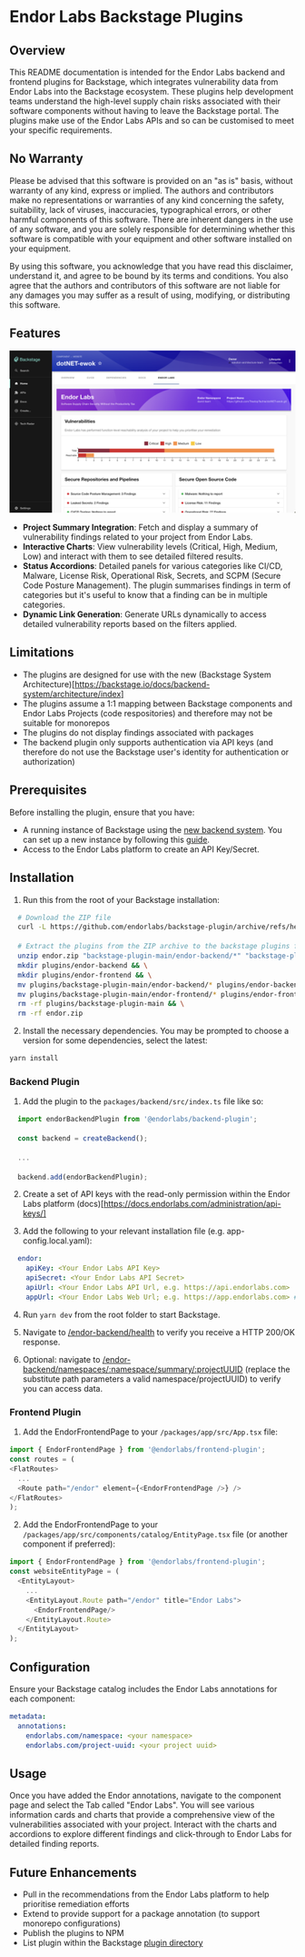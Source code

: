 # Endor Labs Backstage Plugins

## Overview

This README documentation is intended for the Endor Labs backend and frontend plugins for Backstage, which integrates vulnerability data from Endor Labs into the Backstage ecosystem. These plugins help development teams understand the high-level supply chain risks associated with their software components without having to leave the Backstage portal. The plugins make use of the Endor Labs APIs and so can be customised to meet your specific requirements.

## No Warranty

Please be advised that this software is provided on an "as is" basis, without warranty of any kind, express or implied. The authors and contributors make no representations or warranties of any kind concerning the safety, suitability, lack of viruses, inaccuracies, typographical errors, or other harmful components of this software. There are inherent dangers in the use of any software, and you are solely responsible for determining whether this software is compatible with your equipment and other software installed on your equipment.

By using this software, you acknowledge that you have read this disclaimer, understand it, and agree to be bound by its terms and conditions. You also agree that the authors and contributors of this software are not liable for any damages you may suffer as a result of using, modifying, or distributing this software.

## Features

![](resources/preview.png)

- **Project Summary Integration**: Fetch and display a summary of vulnerability findings related to your project from Endor Labs.
- **Interactive Charts**: View vulnerability levels (Critical, High, Medium, Low) and interact with them to see detailed filtered results.
- **Status Accordions**: Detailed panels for various categories like CI/CD, Malware, License Risk, Operational Risk, Secrets, and SCPM (Secure Code Posture Management). The plugin summarises findings in term of categories but it's useful to know that a finding can be in multiple categories.
- **Dynamic Link Generation**: Generate URLs dynamically to access detailed vulnerability reports based on the filters applied.

## Limitations

* The plugins are designed for use with the new (Backstage System Architecture)[https://backstage.io/docs/backend-system/architecture/index]
* The plugins assume a 1:1 mapping between Backstage components and Endor Labs Projects (code respositories) and therefore may not be suitable for monorepos
* The plugins do not display findings associated with packages
* The backend plugin only supports authentication via API keys (and therefore do not use the Backstage user's identity for authentication or authorization)

## Prerequisites

Before installing the plugin, ensure that you have:

- A running instance of Backstage using the [new backend system](https://backstage.io/docs/backend-system/building-backends/migrating). You can set up a new instance by following this [guide](https://backstage.io/docs/getting-started/).
- Access to the Endor Labs platform to create an API Key/Secret.

## Installation

1. Run this from the root of your Backstage installation:

```bash {"id":"01HXS2CKPR1PB9WEYSAD8XBMTJ"}
  # Download the ZIP file
  curl -L https://github.com/endorlabs/backstage-plugin/archive/refs/heads/main.zip -o endor.zip

  # Extract the plugins from the ZIP archive to the backstage plugins folder
  unzip endor.zip "backstage-plugin-main/endor-backend/*" "backstage-plugin-main/endor-frontend/*" -d plugins && \
  mkdir plugins/endor-backend && \
  mkdir plugins/endor-frontend && \
  mv plugins/backstage-plugin-main/endor-backend/* plugins/endor-backend/ && \
  mv plugins/backstage-plugin-main/endor-frontend/* plugins/endor-frontend/ && \
  rm -rf plugins/backstage-plugin-main && \
  rm -rf endor.zip

```

2. Install the necessary dependencies. You may be prompted to choose a version for some dependencies, select the latest:

```bash {"id":"01HXS2CKPR1PB9WEYSAE8WP06H"}
yarn install
```

### Backend Plugin

1. Add the plugin to the `packages/backend/src/index.ts` file like so:

```typescript {"id":"01HXS36AQM476VJ90SRMVE212A"}
  import endorBackendPlugin from '@endorlabs/backend-plugin';

  const backend = createBackend();

  ...

  backend.add(endorBackendPlugin);
```

2. Create a set of API keys with the read-only permission within the Endor Labs platform (docs)[https://docs.endorlabs.com/administration/api-keys/]

3. Add the following to your relevant installation file (e.g. app-config.local.yaml):

```yaml {"id":"01HXS36AQM476VJ90SRPB64A7D"}
  endor:
    apiKey: <Your Endor Labs API Key>
    apiSecret: <Your Endor Labs API Secret>
    apiUrl: <Your Endor Labs API Url, e.g. https://api.endorlabs.com>
    appUrl: <Your Endor Labs Web Url; e.g. https://app.endorlabs.com> #Optional, defaults to https://app.endorlabs.com
```

4. Run `yarn dev` from the root folder to start Backstage.

5. Navigate to [/endor-backend/health](http://localhost:7007/api/endor-backend/health) to verify you receive a HTTP 200/OK response.

6. Optional: navigate to [/endor-backend/namespaces/:namespace/summary/:projectUUID](http://localhost:7007/api/endor-backend/namespaces/:namespace/summary/:projectUUID) (replace the substitute  path parameters a valid namespace/projectUUID) to verify you can access data.

### Frontend Plugin

1. Add the EndorFrontendPage to your `/packages/app/src/App.tsx` file:

```typescript {"id":"01HXS2CKPR1PB9WEYSAGDC5SKY"}
import { EndorFrontendPage } from '@endorlabs/frontend-plugin';
const routes = (
<FlatRoutes>
  ...
  <Route path="/endor" element={<EndorFrontendPage />} />
</FlatRoutes>
);
```

2. Add the EndorFrontendPage to your `/packages/app/src/components/catalog/EntityPage.tsx` file (or another component if preferred):

```typescript {"id":"01HXS2CKPR1PB9WEYSAKMNPTN9"}
import { EndorFrontendPage } from '@endorlabs/frontend-plugin';
const websiteEntityPage = (
  <EntityLayout>
    ...
    <EntityLayout.Route path="/endor" title="Endor Labs">
      <EndorFrontendPage/>
    </EntityLayout.Route>
  </EntityLayout>
);
```

## Configuration

Ensure your Backstage catalog includes the Endor Labs annotations for each component:
```yaml
metadata:
  annotations:
    endorlabs.com/namespace: <your namespace>
    endorlabs.com/project-uuid: <your project uuid>
```

## Usage

Once you have added the Endor annotations, navigate to the component page and select the Tab called "Endor Labs". You will see various information cards and charts that provide a comprehensive view of the vulnerabilities associated with your project. Interact with the charts and accordions to explore different findings and click-through to Endor Labs for detailed finding reports.

## Future Enhancements

* Pull in the recommendations from the Endor Labs platform to help prioritise remediation efforts
* Extend to provide support for a package annotation (to support monorepo configurations)
* Publish the plugins to NPM
* List plugin within the Backstage [plugin directory](https://backstage.io/docs/plugins/add-to-directory)